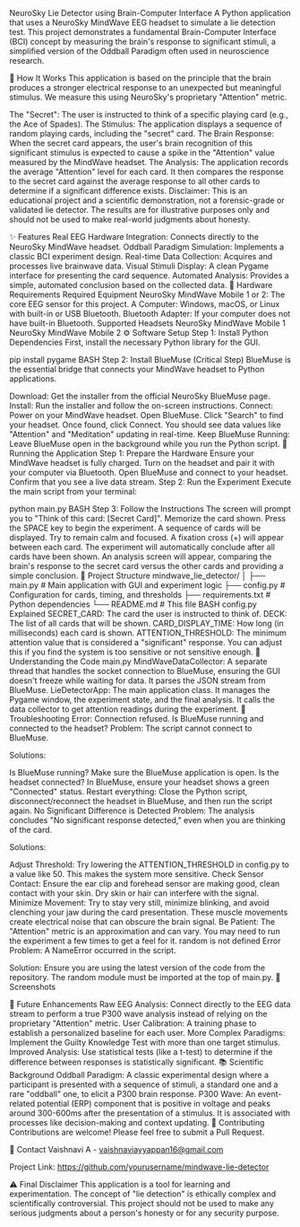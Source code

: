NeuroSky Lie Detector using Brain-Computer Interface
A Python application that uses a NeuroSky MindWave EEG headset to simulate a lie detection test. This project demonstrates a fundamental Brain-Computer Interface (BCI) concept by measuring the brain's response to significant stimuli, a simplified version of the Oddball Paradigm often used in neuroscience research.

🧠 How It Works
This application is based on the principle that the brain produces a stronger electrical response to an unexpected but meaningful stimulus. We measure this using NeuroSky's proprietary "Attention" metric.

The "Secret": The user is instructed to think of a specific playing card (e.g., the Ace of Spades).
The Stimulus: The application displays a sequence of random playing cards, including the "secret" card.
The Brain Response: When the secret card appears, the user's brain recognition of this significant stimulus is expected to cause a spike in the "Attention" value measured by the MindWave headset.
The Analysis: The application records the average "Attention" level for each card. It then compares the response to the secret card against the average response to all other cards to determine if a significant difference exists.
Disclaimer: This is an educational project and a scientific demonstration, not a forensic-grade or validated lie detector. The results are for illustrative purposes only and should not be used to make real-world judgments about honesty.

✨ Features
Real EEG Hardware Integration: Connects directly to the NeuroSky MindWave headset.
Oddball Paradigm Simulation: Implements a classic BCI experiment design.
Real-time Data Collection: Acquires and processes live brainwave data.
Visual Stimuli Display: A clean Pygame interface for presenting the card sequence.
Automated Analysis: Provides a simple, automated conclusion based on the collected data.
🔧 Hardware Requirements
Required Equipment
NeuroSky MindWave Mobile 1 or 2: The core EEG sensor for this project.
A Computer: Windows, macOS, or Linux with built-in or USB Bluetooth.
Bluetooth Adapter: If your computer does not have built-in Bluetooth.
Supported Headsets
NeuroSky MindWave Mobile 1
NeuroSky MindWave Mobile 2
⚙️ Software Setup
Step 1: Install Python Dependencies
First, install the necessary Python library for the GUI.

pip install pygame
BASH
Step 2: Install BlueMuse (Critical Step)
BlueMuse is the essential bridge that connects your MindWave headset to Python applications.

Download: Get the installer from the official NeuroSky BlueMuse page.
Install: Run the installer and follow the on-screen instructions.
Connect:
Power on your MindWave headset.
Open BlueMuse.
Click "Search" to find your headset.
Once found, click Connect. You should see data values like "Attention" and "Meditation" updating in real-time.
Keep BlueMuse Running: Leave BlueMuse open in the background while you run the Python script.
🚀 Running the Application
Step 1: Prepare the Hardware
Ensure your MindWave headset is fully charged.
Turn on the headset and pair it with your computer via Bluetooth.
Open BlueMuse and connect to your headset. Confirm that you see a live data stream.
Step 2: Run the Experiment
Execute the main script from your terminal:

python main.py
BASH
Step 3: Follow the Instructions
The screen will prompt you to "Think of this card: [Secret Card]". Memorize the card shown.
Press the SPACE key to begin the experiment.
A sequence of cards will be displayed. Try to remain calm and focused. A fixation cross (+) will appear between each card.
The experiment will automatically conclude after all cards have been shown.
An analysis screen will appear, comparing the brain's response to the secret card versus the other cards and providing a simple conclusion.
📁 Project Structure
mindwave_lie_detector/
│
├── main.py              # Main application with GUI and experiment logic
├── config.py            # Configuration for cards, timing, and thresholds
├── requirements.txt     # Python dependencies
└── README.md            # This file
BASH
config.py Explained
SECRET_CARD: The card the user is instructed to think of.
DECK: The list of all cards that will be shown.
CARD_DISPLAY_TIME: How long (in milliseconds) each card is shown.
ATTENTION_THRESHOLD: The minimum attention value that is considered a "significant" response. You can adjust this if you find the system is too sensitive or not sensitive enough.
🔬 Understanding the Code
main.py
MindWaveDataCollector: A separate thread that handles the socket connection to BlueMuse, ensuring the GUI doesn't freeze while waiting for data. It parses the JSON stream from BlueMuse.
LieDetectorApp: The main application class. It manages the Pygame window, the experiment state, and the final analysis. It calls the data collector to get attention readings during the experiment.
🐛 Troubleshooting
Error: Connection refused. Is BlueMuse running and connected to the headset?
Problem: The script cannot connect to BlueMuse.

Solutions:

Is BlueMuse running? Make sure the BlueMuse application is open.
Is the headset connected? In BlueMuse, ensure your headset shows a green "Connected" status.
Restart everything: Close the Python script, disconnect/reconnect the headset in BlueMuse, and then run the script again.
No Significant Difference is Detected
Problem: The analysis concludes "No significant response detected," even when you are thinking of the card.

Solutions:

Adjust Threshold: Try lowering the ATTENTION_THRESHOLD in config.py to a value like 50. This makes the system more sensitive.
Check Sensor Contact: Ensure the ear clip and forehead sensor are making good, clean contact with your skin. Dry skin or hair can interfere with the signal.
Minimize Movement: Try to stay very still, minimize blinking, and avoid clenching your jaw during the card presentation. These muscle movements create electrical noise that can obscure the brain signal.
Be Patient: The "Attention" metric is an approximation and can vary. You may need to run the experiment a few times to get a feel for it.
random is not defined Error
Problem: A NameError occurred in the script.

Solution: Ensure you are using the latest version of the code from the repository. The random module must be imported at the top of main.py.
📸 Screenshots

🔮 Future Enhancements
 Raw EEG Analysis: Connect directly to the EEG data stream to perform a true P300 wave analysis instead of relying on the proprietary "Attention" metric.
 User Calibration: A training phase to establish a personalized baseline for each user.
 More Complex Paradigms: Implement the Guilty Knowledge Test with more than one target stimulus.
 Improved Analysis: Use statistical tests (like a t-test) to determine if the difference between responses is statistically significant.
📚 Scientific Background
Oddball Paradigm: A classic experimental design where a participant is presented with a sequence of stimuli, a standard one and a rare "oddball" one, to elicit a P300 brain response.
P300 Wave: An event-related potential (ERP) component that is positive in voltage and peaks around 300-600ms after the presentation of a stimulus. It is associated with processes like decision-making and context updating.
🤝 Contributing
Contributions are welcome! Please feel free to submit a Pull Request.


📧 Contact
Vaishnavi A - vaishnaviayyappan16@gmail.com

Project Link: https://github.com/yourusername/mindwave-lie-detector

⚠️ Final Disclaimer
This application is a tool for learning and experimentation. The concept of "lie detection" is ethically complex and scientifically controversial. This project should not be used to make any serious judgments about a person's honesty or for any security purpose.
